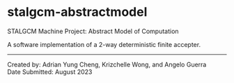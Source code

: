 # stalgcm-abstractmodel
STALGCM Machine Project: Abstract Model of Computation

A software implementation of a 2-way deterministic finite accepter.

---
Created by: Adrian Yung Cheng, Krizchelle Wong, and Angelo Guerra<br>
Date Submitted: August 2023
